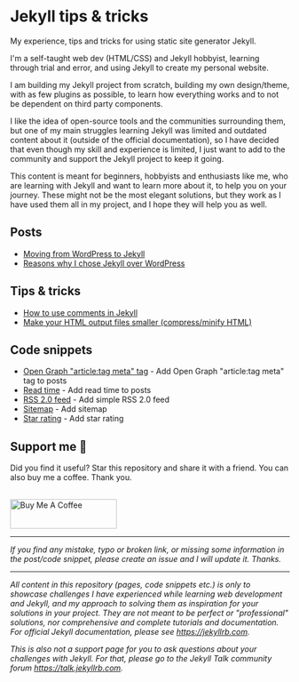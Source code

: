 # Jekyll tips & tricks

My experience, tips and tricks for using static site generator Jekyll.

I'm a self-taught web dev (HTML/CSS) and Jekyll hobbyist, learning through trial and error, and using Jekyll to create my personal website.

I am building my Jekyll project from scratch, building my own design/theme, with as few plugins as possible, to learn how everything works and to not be dependent on third party components.

I like the idea of open-source tools and the communities surrounding them, but one of my main struggles learning Jekyll was limited and outdated content about it (outside of the official documentation), so I have decided that even though my skill and experience is limited, I just want to add to the community and support the Jekyll project to keep it going.

This content is meant for beginners, hobbyists and enthusiasts like me, who are learning with Jekyll and want to learn more about it, to help you on your journey. These might not be the most elegant solutions, but they work as I have used them all in my project, and I hope they will help you as well.

## Posts

- [Moving from WordPress to Jekyll](https://github.com/mareklexuan/jekyll-tips-tricks/blob/main/1-posts/moving-from-wordpress-to-jekyll.md)
- [Reasons why I chose Jekyll over WordPress](https://github.com/mareklexuan/jekyll-tips-tricks/blob/main/1-posts/reasons-why-i-chose-jekyll-over-wordpress.md)

## Tips & tricks

- [How to use comments in Jekyll](https://github.com/mareklexuan/jekyll-tips-tricks/blob/main/2-tips-and-tricks/how-to-use-comments-in-jekyll.md)
- [Make your HTML output files smaller (compress/minify HTML)](https://github.com/mareklexuan/jekyll-tips-tricks/blob/main/2-tips-and-tricks/make-your-html-output-files-smaller-compress-minify-html.md)

## Code snippets

- [Open Graph "article:tag meta" tag](https://github.com/mareklexuan/jekyll-tips-tricks/blob/main/3-code-snippets/open-graph-meta-tag-article-tag.md) - Add Open Graph "article:tag meta" tag to posts
- [Read time](https://github.com/mareklexuan/jekyll-tips-tricks/blob/main/3-code-snippets/read-time.md) - Add read time to posts
- [RSS 2.0 feed](https://github.com/mareklexuan/jekyll-tips-tricks/blob/main/3-code-snippets/rss-2.0-feed.md) - Add simple RSS 2.0 feed
- [Sitemap](https://github.com/mareklexuan/jekyll-tips-tricks/blob/main/3-code-snippets/sitemap.md) - Add sitemap
- [Star rating](https://github.com/mareklexuan/jekyll-tips-tricks/blob/main/3-code-snippets/star-rating.md) - Add star rating

## Support me 💓

Did you find it useful? Star this repository and share it with a friend. You can also buy me a coffee. Thank you.

<br>
<a href="https://www.buymeacoffee.com/mareklexuan" target="_blank"><img src="https://cdn.buymeacoffee.com/buttons/v2/default-yellow.png" alt="Buy Me A Coffee" style="height: 53px !important;width: 192px !important;" ></a>
<br>

---

_If you find any mistake, typo or broken link, or missing some information in the post/code snippet, please create an issue and I will update it. Thanks._

---

_All content in this repository (pages, code snippets etc.) is only to showcase challenges I have experienced while learning web development and Jekyll, and my approach to solving them as inspiration for your solutions in your project. They are not meant to be perfect or "professional" solutions, nor comprehensive and complete tutorials and documentation. For official Jekyll documentation, please see <https://jekyllrb.com>._

_This is also not a support page for you to ask questions about your challenges with Jekyll. For that, please go to the Jekyll Talk community forum <https://talk.jekyllrb.com>._
